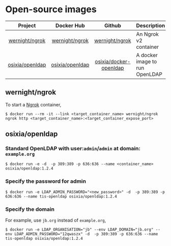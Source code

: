 # Open-source images

| Project | Docker Hub | Github | Description  |
|:-------:|:------:|:------:|:-------------|
| [wernight/ngrok](#wernight/ngrok) | [wernight/ngrok](https://hub.docker.com/r/wernight/ngrok/) | [wernight/ngrok](https://github.com/wernight/docker-ngrok) | An Ngrok v2 container |
| [osixia/openldap](#osixia/openldap) | [osixia/openldap](https://hub.docker.com/r/osixia/openldap/) | [osixia/docker-openldap](https://github.com/osixia/docker-openldap) | A docker image to run OpenLDAP |




## wernight/ngrok

To start a [Ngrok](https://ngrok.com/) container,

```
$ docker run --rm -it --link <target_container_name> wernight/ngrok ngrok http <target_container_name>:<target_container_expose_port>
```


## osixia/openldap


### Standard OpenLDAP with user:`admin`/`admin` at domain: `example.org`

```
$ docker run -e -d  -p 389:389 -p 636:636 --name <container_name> osixia/openldap:1.2.4
```

### Specify the password for admin

```
$ docker run -e LDAP_ADMIN_PASSWORD="<new_password>" -d  -p 389:389 -p 636:636 --name tis-openldap osixia/openldap:1.2.4
```

### Specify the domain

For example, use `jb.org` instead of `example.org`,

```
$ docker run -e LDAP_ORGANISATION="jb" --env LDAP_DOMAIN="jb.org" --env LDAP_ADMIN_PASSWORD="12qwaszx" -d  -p 389:389 -p 636:636 --name tis-openldap osixia/openldap:1.2.4
```